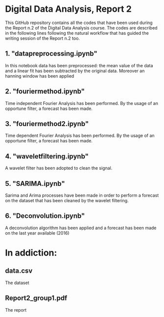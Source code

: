 # Digital Data Analysis, Report 2
This GitHub repository contains all the codes that have been used during the Report n.2 of the Digital Data Analysis course. The codes are described in the following lines following the natural workflow that has guided the writing session of the Report n.2 too.

## 1. "datapreprocessing.ipynb"
In this notebook data has been preprocessed: the mean value of the data and a linear fit has been subtracted by the original data. Moreover an hanning window has been applied

## 2. "fouriermethod.ipynb"
Time independent Fourier Analysis has been performed. By the usage of an opportune filter, a forecast has been made.

## 3. "fouriermethod2.ipynb" 
Time dependent Fourier Analysis has been performed. By the usage of an opportune filter, a forecast has been made.

## 4. "waveletfiltering.ipynb" 
A wavelet filter has been adopted to clean the signal. 

## 5. "SARIMA.ipynb"
Sarima and Arima processes have been made in order to perform a forecast on the dataset that has been cleaned by the wavelet filtering.

## 6. "Deconvolution.ipynb"
A deconvolution algorithm has been applied and a forecast has been made on the last year available (2016)

# In addiction:

## data.csv
The dataset

## Report2_group1.pdf
The report
